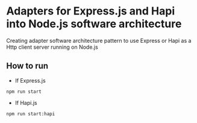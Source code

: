 # Adapters for Express.js and Hapi into Node.js software architecture
Creating adapter software architecture pattern to use Express or Hapi as a Http client server running on Node.js

## How to run
- If Express.js
```
npm run start
```

- If Hapi.js
```
npm run start:hapi
```
